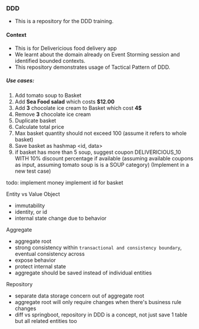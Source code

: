 ### DDD 

- This is a repository for the DDD training.

#### Context
- This is for Delivericious food delivery app
- We learnt about the domain already on Event Storming session and identified bounded contexts. 
- This repository demonstrates usage of Tactical Pattern of DDD. 

##### Use cases: 
1. Add  tomato soup to Basket
2. Add **Sea Food salad** which costs **$12.00**
3. Add **3** chocolate ice cream to Basket which cost **4$** 
4. Remove **3** chocolate ice cream
5. Duplicate basket
6. Calculate total price
7. Max basket quantity should not exceed 100 (assume it refers to whole basket)
8. Save basket as hashmap <id, data>
9. if basket has more than 5 soup, suggest coupon DELIVERICIOUS_10 WITH 10% discount percentage if available
   (assuming available coupons as input, assuming tomato soup is is a SOUP category)
   (Implement in a new test case)

todo:
implement money
implement id for basket

Entity vs Value Object
- immutability
- identity, or id
- internal state change due to behavior

Aggregate
- aggregate root
- strong consistency within `transactional and consistency boundary`, eventual consistency across
- expose behavior
- protect internal state
- aggregate should be saved instead of individual entities

Repository
- separate data storage concern out of aggregate root
- aggregate root will only require changes when there's business rule changes
- diff vs springboot, repository in DDD is a concept, not just save 1 table but all related entities too

